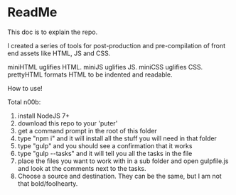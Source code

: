 # ReadMe

This doc is to explain the repo.

I created a series of tools for post-production and pre-compilation of front end assets like HTML, JS and CSS.

miniHTML uglifies HTML.
miniJS uglifies JS.
miniCSS uglifies CSS.
prettyHTML formats HTML to be indented and readable.

How to use!

Total n00b:
1) install NodeJS 7+
2) download this repo to your 'puter'
3) get a command prompt in the root of this folder
4) type "npm i" and it will install all the stuff you will need in that folder
5) type "gulp" and you should see a confirmation that it works
6) type "gulp --tasks" and it will tell you all the tasks in the file
7) place the files you want to work with in a sub folder and open gulpfile.js and look at the comments next to the tasks. 
8) Choose a source and destination. They can be the same, but I am not that bold/foolhearty.